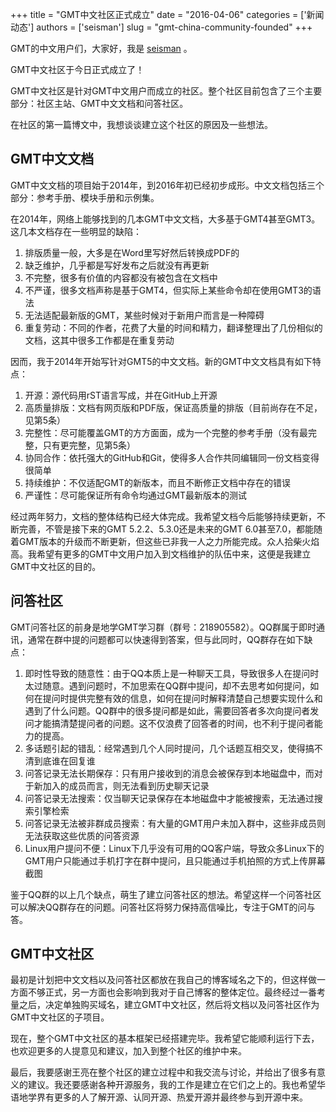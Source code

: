 +++
title = "GMT中文社区正式成立"
date = "2016-04-06"
categories = ['新闻动态']
authors = ['seisman']
slug = "gmt-china-community-founded"
+++

GMT的中文用户们，大家好，我是 [seisman](https://seisman.info) 。

GMT中文社区于今日正式成立了！

GMT中文社区是针对GMT中文用户而成立的社区。整个社区目前包含了三个主要部分：社区主站、GMT中文文档和问答社区。

在社区的第一篇博文中，我想谈谈建立这个社区的原因及一些想法。

## GMT中文文档

GMT中文文档的项目始于2014年，到2016年初已经初步成形。中文文档包括三个部分：参考手册、模块手册和示例集。

在2014年，网络上能够找到的几本GMT中文文档，大多基于GMT4甚至GMT3。这几本文档存在一些明显的缺陷：

1. 排版质量一般，大多是在Word里写好然后转换成PDF的
2. 缺乏维护，几乎都是写好发布之后就没有再更新
3. 不完整，很多有价值的内容都没有被包含在文档中
4. 不严谨，很多文档声称是基于GMT4，但实际上某些命令却在使用GMT3的语法
5. 无法适配最新版的GMT，某些时候对于新用户而言是一种障碍
6. 重复劳动：不同的作者，花费了大量的时间和精力，翻译整理出了几份相似的文档，这其中很多工作都是在重复劳动

因而，我于2014年开始写针对GMT5的中文文档。新的GMT中文文档具有如下特点：

1. 开源：源代码用rST语言写成，并在GitHub上开源
2. 高质量排版：文档有网页版和PDF版，保证高质量的排版（目前尚存在不足，见第5条）
3. 完整性：尽可能覆盖GMT的方方面面，成为一个完整的参考手册（没有最完整，只有更完整，见第5条）
4. 协同合作：依托强大的GitHub和Git，使得多人合作共同编辑同一份文档变得很简单
5. 持续维护：不仅适配GMT的新版本，而且不断修正文档中存在的错误
6. 严谨性：尽可能保证所有命令均通过GMT最新版本的测试

经过两年努力，文档的整体结构已经大体完成。我希望文档今后能够持续更新，不断完善，不管是接下来的GMT 5.2.2、5.3.0还是未来的GMT 6.0甚至7.0，都能随着GMT版本的升级而不断更新，但这些已非我一人之力所能完成。众人拾柴火焰高。我希望有更多的GMT中文用户加入到文档维护的队伍中来，这便是我建立GMT中文社区的目的。

## 问答社区

GMT问答社区的前身是地学GMT学习群（群号：218905582）。QQ群属于即时通讯，通常在群中提的问题都可以快速得到答案，但与此同时，QQ群存在如下缺点：

1. 即时性导致的随意性：由于QQ本质上是一种聊天工具，导致很多人在提问时太过随意。遇到问题时，不加思索在QQ群中提问，却不去思考如何提问，如何在提问时提供完整有效的信息，如何在提问时解释清楚自己想要实现什么和遇到了什么问题。QQ群中的很多提问都是如此，需要回答者多次向提问者发问才能搞清楚提问者的问题。这不仅浪费了回答者的时间，也不利于提问者能力的提高。
2. 多话题引起的错乱：经常遇到几个人同时提问，几个话题互相交叉，使得搞不清到底谁在回复谁
3. 问答记录无法长期保存：只有用户接收到的消息会被保存到本地磁盘中，而对于新加入的成员而言，则无法看到历史聊天记录
4. 问答记录无法搜索：仅当聊天记录保存在本地磁盘中才能被搜索，无法通过搜索引擎检索
5. 问答记录无法被非群成员搜索：有大量的GMT用户未加入群中，这些非成员则无法获取这些优质的问答资源
6. Linux用户提问不便：Linux下几乎没有可用的QQ客户端，导致众多Linux下的GMT用户只能通过手机打字在群中提问，且只能通过手机拍照的方式上传屏幕截图

鉴于QQ群的以上几个缺点，萌生了建立问答社区的想法。希望这样一个问答社区可以解决QQ群存在的问题。问答社区将努力保持高信噪比，专注于GMT的问与答。

## GMT中文社区

最初是计划把中文文档以及问答社区都放在我自己的博客域名之下的，但这样做一方面不够正式，另一方面也会影响到我对于自己博客的整体定位。最终经过一番考量之后，决定单独购买域名，建立GMT中文社区，然后将文档以及问答社区作为GMT中文社区的子项目。

现在，整个GMT中文社区的基本框架已经搭建完毕。我希望它能顺利运行下去，也欢迎更多的人提意见和建议，加入到整个社区的维护中来。

最后，我要感谢王亮在整个社区的建立过程中和我交流与讨论，并给出了很多有意义的建议。我还要感谢各种开源服务，我的工作是建立在它们之上的。我也希望华语地学界有更多的人了解开源、认同开源、热爱开源并最终参与到开源中来。
